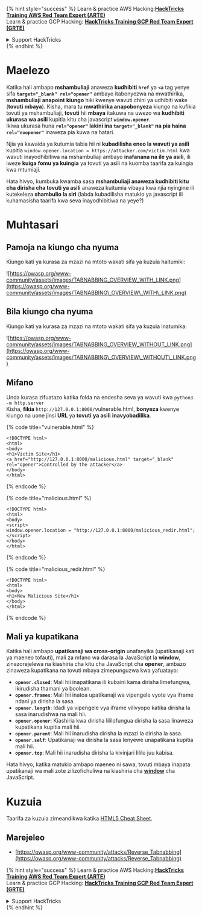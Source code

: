 {% hint style="success" %}
Learn & practice AWS Hacking:<img src="/.gitbook/assets/arte.png" alt="" data-size="line">[**HackTricks Training AWS Red Team Expert (ARTE)**](https://training.hacktricks.xyz/courses/arte)<img src="/.gitbook/assets/arte.png" alt="" data-size="line">\
Learn & practice GCP Hacking: <img src="/.gitbook/assets/grte.png" alt="" data-size="line">[**HackTricks Training GCP Red Team Expert (GRTE)**<img src="/.gitbook/assets/grte.png" alt="" data-size="line">](https://training.hacktricks.xyz/courses/grte)

<details>

<summary>Support HackTricks</summary>

* Check the [**subscription plans**](https://github.com/sponsors/carlospolop)!
* **Join the** 💬 [**Discord group**](https://discord.gg/hRep4RUj7f) or the [**telegram group**](https://t.me/peass) or **follow** us on **Twitter** 🐦 [**@hacktricks\_live**](https://twitter.com/hacktricks\_live)**.**
* **Share hacking tricks by submitting PRs to the** [**HackTricks**](https://github.com/carlospolop/hacktricks) and [**HackTricks Cloud**](https://github.com/carlospolop/hacktricks-cloud) github repos.

</details>
{% endhint %}


# Maelezo

Katika hali ambapo **mshambuliaji** anaweza **kudhibiti** **`href`** ya **`<a`** tag yenye sifa **`target="_blank" rel="opener"`** ambayo itabonyezwa na mwathirika, **mshambuliaji** **anapoint** **kiungo** hiki kwenye wavuti chini ya udhibiti wake (**tovuti** **mbaya**). Kisha, mara tu **mwathirika anapobonyeza** kiungo na kufikia tovuti ya mshambuliaji, **tovuti** hii **mbaya** itakuwa na uwezo wa **kudhibiti** **ukurasa** **wa asili** kupitia kitu cha javascript **`window.opener`**.\
Ikiwa ukurasa huna **`rel="opener"` lakini ina `target="_blank"` na pia haina `rel="noopener"`** inaweza pia kuwa na hatari.

Njia ya kawaida ya kutumia tabia hii ni **kubadilisha eneo la wavuti ya asili** kupitia `window.opener.location = https://attacker.com/victim.html` kwa wavuti inayodhibitiwa na mshambuliaji ambayo **inafanana na ile ya asili**, ili iweze **kuiga** **fomu ya kuingia** ya tovuti ya asili na kuomba taarifa za kuingia kwa mtumiaji.

Hata hivyo, kumbuka kwamba sasa **mshambuliaji anaweza kudhibiti kitu cha dirisha cha tovuti ya asili** anaweza kuitumia vibaya kwa njia nyingine ili kutekeleza **shambulio la siri** (labda kubadilisha matukio ya javascript ili kuhamasisha taarifa kwa seva inayodhibitiwa na yeye?)

# Muhtasari

## Pamoja na kiungo cha nyuma

Kiungo kati ya kurasa za mzazi na mtoto wakati sifa ya kuzuia haitumiki:

![https://owasp.org/www-community/assets/images/TABNABBING_OVERVIEW_WITH_LINK.png](https://owasp.org/www-community/assets/images/TABNABBING\_OVERVIEW\_WITH\_LINK.png)

## Bila kiungo cha nyuma

Kiungo kati ya kurasa za mzazi na mtoto wakati sifa ya kuzuia inatumika:

![https://owasp.org/www-community/assets/images/TABNABBING_OVERVIEW_WITHOUT_LINK.png](https://owasp.org/www-community/assets/images/TABNABBING\_OVERVIEW\_WITHOUT\_LINK.png)

## Mifano <a href="#examples" id="examples"></a>

Unda kurasa zifuatazo katika folda na endesha seva ya wavuti kwa `python3 -m http.server`\
Kisha, **fikia** `http://127.0.0.1:8000/`vulnerable.html, **bonyeza** kwenye kiungo na uone jinsi **URL** ya **tovuti** **ya asili** **inavyobadilika**.

{% code title="vulnerable.html" %}
```markup
<!DOCTYPE html>
<html>
<body>
<h1>Victim Site</h1>
<a href="http://127.0.0.1:8000/malicious.html" target="_blank" rel="opener">Controlled by the attacker</a>
</body>
</html>
```
{% endcode %}

{% code title="malicious.html" %}
```markup
<!DOCTYPE html>
<html>
<body>
<script>
window.opener.location = "http://127.0.0.1:8000/malicious_redir.html";
</script>
</body>
</html>
```
{% endcode %}

{% code title="malicious_redir.html" %}
```markup
<!DOCTYPE html>
<html>
<body>
<h1>New Malicious Site</h1>
</body>
</html>
```
{% endcode %}

## Mali ya kupatikana <a href="#accessible-properties" id="accessible-properties"></a>

Katika hali ambapo **upatikanaji wa cross-origin** unafanyika (upatikanaji kati ya maeneo tofauti), mali za mfano wa darasa la JavaScript la **window**, zinazorejelewa na kiashiria cha kitu cha JavaScript cha **opener**, ambazo zinaweza kupatikana na tovuti mbaya zimepunguzwa kwa yafuatayo:

- **`opener.closed`**: Mali hii inapatikana ili kubaini kama dirisha limefungwa, ikirudisha thamani ya boolean.
- **`opener.frames`**: Mali hii inatoa upatikanaji wa vipengele vyote vya iframe ndani ya dirisha la sasa.
- **`opener.length`**: Idadi ya vipengele vya iframe vilivyopo katika dirisha la sasa inarudishwa na mali hii.
- **`opener.opener`**: Kiashiria kwa dirisha lililofungua dirisha la sasa linaweza kupatikana kupitia mali hii.
- **`opener.parent`**: Mali hii inarudisha dirisha la mzazi la dirisha la sasa.
- **`opener.self`**: Upatikanaji wa dirisha la sasa lenyewe unapatikana kupitia mali hii.
- **`opener.top`**: Mali hii inarudisha dirisha la kivinjari lililo juu kabisa.

Hata hivyo, katika matukio ambapo maeneo ni sawa, tovuti mbaya inapata upatikanaji wa mali zote zilizofichuliwa na kiashiria cha [**window**](https://developer.mozilla.org/en-US/docs/Web/API/Window) cha JavaScript.

# Kuzuia

Taarifa za kuzuia zimeandikwa katika [HTML5 Cheat Sheet](https://cheatsheetseries.owasp.org/cheatsheets/HTML5\_Security\_Cheat\_Sheet.html#tabnabbing).

## Marejeleo

* [https://owasp.org/www-community/attacks/Reverse_Tabnabbing](https://owasp.org/www-community/attacks/Reverse_Tabnabbing)

{% hint style="success" %}
Learn & practice AWS Hacking:<img src="/.gitbook/assets/arte.png" alt="" data-size="line">[**HackTricks Training AWS Red Team Expert (ARTE)**](https://training.hacktricks.xyz/courses/arte)<img src="/.gitbook/assets/arte.png" alt="" data-size="line">\
Learn & practice GCP Hacking: <img src="/.gitbook/assets/grte.png" alt="" data-size="line">[**HackTricks Training GCP Red Team Expert (GRTE)**<img src="/.gitbook/assets/grte.png" alt="" data-size="line">](https://training.hacktricks.xyz/courses/grte)

<details>

<summary>Support HackTricks</summary>

* Check the [**subscription plans**](https://github.com/sponsors/carlospolop)!
* **Join the** 💬 [**Discord group**](https://discord.gg/hRep4RUj7f) or the [**telegram group**](https://t.me/peass) or **follow** us on **Twitter** 🐦 [**@hacktricks\_live**](https://twitter.com/hacktricks\_live)**.**
* **Share hacking tricks by submitting PRs to the** [**HackTricks**](https://github.com/carlospolop/hacktricks) and [**HackTricks Cloud**](https://github.com/carlospolop/hacktricks-cloud) github repos.

</details>
{% endhint %}
